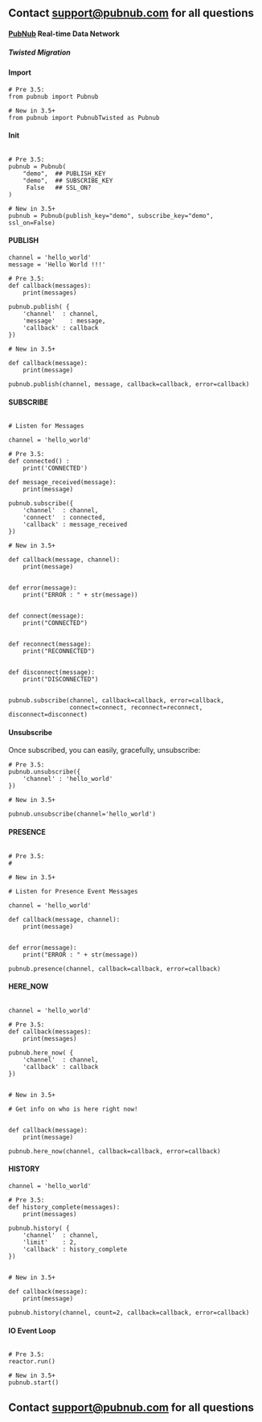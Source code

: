 ## Contact support@pubnub.com for all questions

#### [PubNub](http://www.pubnub.com) Real-time Data Network
##### Twisted Migration

#### Import

```
# Pre 3.5:
from pubnub import Pubnub

# New in 3.5+
from pubnub import PubnubTwisted as Pubnub

```


#### Init

```

# Pre 3.5:
pubnub = Pubnub(
    "demo",  ## PUBLISH_KEY
    "demo",  ## SUBSCRIBE_KEY
     False   ## SSL_ON?
)

# New in 3.5+
pubnub = Pubnub(publish_key="demo", subscribe_key="demo", ssl_on=False)

```

#### PUBLISH

```
channel = 'hello_world'
message = 'Hello World !!!'

# Pre 3.5:
def callback(messages):
    print(messages)

pubnub.publish( {
    'channel'  : channel,
    'message'    : message,
    'callback' : callback
})

# New in 3.5+

def callback(message):
    print(message)

pubnub.publish(channel, message, callback=callback, error=callback)

```


#### SUBSCRIBE

```

# Listen for Messages

channel = 'hello_world'

# Pre 3.5:
def connected() :
    print('CONNECTED')

def message_received(message):
    print(message)

pubnub.subscribe({
    'channel'  : channel,
    'connect'  : connected,
    'callback' : message_received
})

# New in 3.5+

def callback(message, channel):
    print(message)


def error(message):
    print("ERROR : " + str(message))


def connect(message):
    print("CONNECTED")


def reconnect(message):
    print("RECONNECTED")


def disconnect(message):
    print("DISCONNECTED")


pubnub.subscribe(channel, callback=callback, error=callback,
                 connect=connect, reconnect=reconnect, disconnect=disconnect)
```

#### Unsubscribe
Once subscribed, you can easily, gracefully, unsubscribe:

```
# Pre 3.5:
pubnub.unsubscribe({
    'channel' : 'hello_world'
})

# New in 3.5+

pubnub.unsubscribe(channel='hello_world')
```

#### PRESENCE

```

# Pre 3.5:
#

# New in 3.5+

# Listen for Presence Event Messages

channel = 'hello_world'

def callback(message, channel):
    print(message)


def error(message):
    print("ERROR : " + str(message))

pubnub.presence(channel, callback=callback, error=callback)
```

#### HERE_NOW

```

channel = 'hello_world'

# Pre 3.5:
def callback(messages):
    print(messages)

pubnub.here_now( {
    'channel'  : channel,
    'callback' : callback
})


# New in 3.5+

# Get info on who is here right now!


def callback(message):
    print(message)

pubnub.here_now(channel, callback=callback, error=callback)
```

#### HISTORY

```
channel = 'hello_world'

# Pre 3.5:
def history_complete(messages):
    print(messages)

pubnub.history( {
    'channel'  : channel,
    'limit'    : 2,
    'callback' : history_complete
})


# New in 3.5+

def callback(message):
    print(message)

pubnub.history(channel, count=2, callback=callback, error=callback)
```

#### IO Event Loop

```

# Pre 3.5:
reactor.run()

# New in 3.5+
pubnub.start()
```
## Contact support@pubnub.com for all questions
